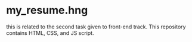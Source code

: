 # my_resume.hng
this is related to the second task given to front-end track.  This repository contains HTML, CSS, and JS script.
